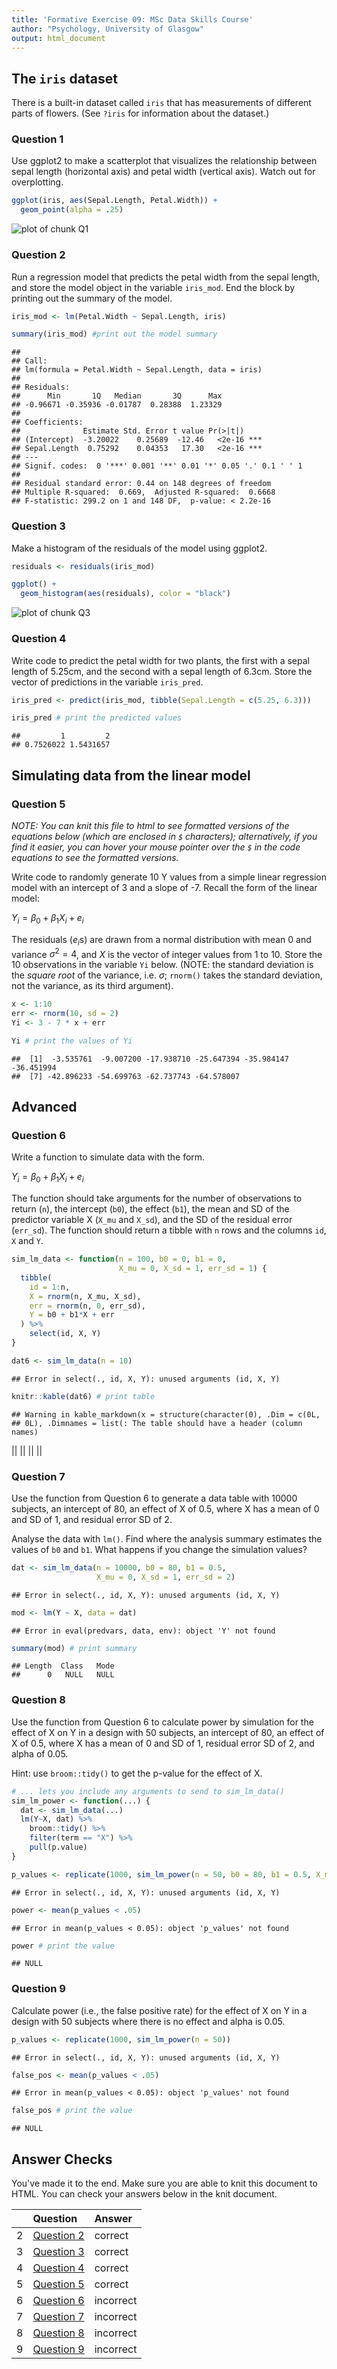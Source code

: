 ```yaml
---
title: 'Formative Exercise 09: MSc Data Skills Course'
author: "Psychology, University of Glasgow"
output: html_document
---
```




## The `iris` dataset

There is a built-in dataset called `iris` that has measurements of different parts of flowers. (See `?iris` for information about the dataset.)


### Question 1

Use ggplot2 to make a scatterplot that visualizes the relationship between sepal length (horizontal axis) and petal width (vertical axis). Watch out for overplotting.


```r
ggplot(iris, aes(Sepal.Length, Petal.Width)) +
  geom_point(alpha = .25)
```

![plot of chunk Q1](figure/Q1-1.png)


### Question 2

Run a regression model that predicts the petal width from the sepal length, and store the model object in the variable `iris_mod`.  End the block by printing out the summary of the model.


```r
iris_mod <- lm(Petal.Width ~ Sepal.Length, iris)

summary(iris_mod) #print out the model summary
```

```
## 
## Call:
## lm(formula = Petal.Width ~ Sepal.Length, data = iris)
## 
## Residuals:
##      Min       1Q   Median       3Q      Max 
## -0.96671 -0.35936 -0.01787  0.28388  1.23329 
## 
## Coefficients:
##              Estimate Std. Error t value Pr(>|t|)    
## (Intercept)  -3.20022    0.25689  -12.46   <2e-16 ***
## Sepal.Length  0.75292    0.04353   17.30   <2e-16 ***
## ---
## Signif. codes:  0 '***' 0.001 '**' 0.01 '*' 0.05 '.' 0.1 ' ' 1
## 
## Residual standard error: 0.44 on 148 degrees of freedom
## Multiple R-squared:  0.669,	Adjusted R-squared:  0.6668 
## F-statistic: 299.2 on 1 and 148 DF,  p-value: < 2.2e-16
```


### Question 3

Make a histogram of the residuals of the model using ggplot2.


```r
residuals <- residuals(iris_mod)

ggplot() +
  geom_histogram(aes(residuals), color = "black")
```

![plot of chunk Q3](figure/Q3-1.png)


### Question 4

Write code to predict the petal width for two plants, the first with a sepal length of 5.25cm, and the second with a sepal length of 6.3cm.  Store the vector of predictions in the variable `iris_pred`.


```r
iris_pred <- predict(iris_mod, tibble(Sepal.Length = c(5.25, 6.3)))

iris_pred # print the predicted values
```

```
##         1         2 
## 0.7526022 1.5431657
```


## Simulating data from the linear model

### Question 5

*NOTE: You can knit this file to html to see formatted versions of the equations below (which are enclosed in `$` characters); alternatively, if you find it easier, you can hover your mouse pointer over the `$` in the code equations to see the formatted versions.* 

Write code to randomly generate 10 Y values from a simple linear regression model with an intercept of 3 and a slope of -7.  Recall the form of the linear model:

$Y_i = \beta_0 + \beta_1 X_i + e_i$

The residuals ($e_i$s) are drawn from a normal distribution with mean 0 and variance $\sigma^2 = 4$, and $X$ is the vector of integer values from 1 to 10. Store the 10 observations in the variable `Yi` below. (NOTE: the standard deviation is the *square root* of the variance, i.e. $\sigma$; `rnorm()` takes the standard deviation, not the variance, as its third argument).


```r
x <- 1:10
err <- rnorm(10, sd = 2)
Yi <- 3 - 7 * x + err

Yi # print the values of Yi
```

```
##  [1]  -3.535761  -9.007200 -17.938710 -25.647394 -35.984147 -36.451994
##  [7] -42.896233 -54.699763 -62.737743 -64.578007
```

## Advanced

### Question 6

Write a function to simulate data with the form.

$Y_i = \beta_0 + \beta_1 X_i + e_i$

The function should take arguments for the number of observations to return (`n`), the intercept (`b0`), the effect (`b1`), the mean and SD of the predictor variable X (`X_mu` and `X_sd`), and the SD of the residual error (`err_sd`). The function should return a tibble with `n` rows and the columns `id`, `X` and `Y`.


```r
sim_lm_data <- function(n = 100, b0 = 0, b1 = 0, 
                        X_mu = 0, X_sd = 1, err_sd = 1) {
  tibble(
    id = 1:n,
    X = rnorm(n, X_mu, X_sd),
    err = rnorm(n, 0, err_sd),
    Y = b0 + b1*X + err
  ) %>%
    select(id, X, Y)
}

dat6 <- sim_lm_data(n = 10) 
```

```
## Error in select(., id, X, Y): unused arguments (id, X, Y)
```

```r
knitr::kable(dat6) # print table
```

```
## Warning in kable_markdown(x = structure(character(0), .Dim = c(0L,
## 0L), .Dimnames = list(: The table should have a header (column names)
```



||
||
||
||

### Question 7

Use the function from Question 6 to generate a data table with 10000 subjects, an intercept of 80, an effect of X of 0.5, where X has a mean of 0 and SD of 1, and residual error SD of 2.

Analyse the data with `lm()`. Find where the analysis summary estimates the values of `b0` and `b1`. What happens if you change the simulation values?


```r
dat <- sim_lm_data(n = 10000, b0 = 80, b1 = 0.5, 
                   X_mu = 0, X_sd = 1, err_sd = 2)
```

```
## Error in select(., id, X, Y): unused arguments (id, X, Y)
```

```r
mod <- lm(Y ~ X, data = dat)
```

```
## Error in eval(predvars, data, env): object 'Y' not found
```

```r
summary(mod) # print summary
```

```
## Length  Class   Mode 
##      0   NULL   NULL
```


### Question 8

Use the function from Question 6 to calculate power by simulation for the effect of X on Y in a design with 50 subjects, an intercept of 80, an effect of X of 0.5, where X has a mean of 0 and SD of 1, residual error SD of 2, and alpha of 0.05.

Hint: use `broom::tidy()` to get the p-value for the effect of X.


```r
# ... lets you include any arguments to send to sim_lm_data()
sim_lm_power <- function(...) {
  dat <- sim_lm_data(...)
  lm(Y~X, dat) %>% 
    broom::tidy() %>%
    filter(term == "X") %>%
    pull(p.value)
}

p_values <- replicate(1000, sim_lm_power(n = 50, b0 = 80, b1 = 0.5, X_mu = 0, X_sd = 1, err_sd = 2))
```

```
## Error in select(., id, X, Y): unused arguments (id, X, Y)
```

```r
power <- mean(p_values < .05)
```

```
## Error in mean(p_values < 0.05): object 'p_values' not found
```

```r
power # print the value
```

```
## NULL
```

### Question 9

Calculate power (i.e., the false positive rate) for the effect of X on Y in a design with 50 subjects where there is no effect and alpha is 0.05.


```r
p_values <- replicate(1000, sim_lm_power(n = 50))
```

```
## Error in select(., id, X, Y): unused arguments (id, X, Y)
```

```r
false_pos <- mean(p_values < .05)
```

```
## Error in mean(p_values < 0.05): object 'p_values' not found
```

```r
false_pos # print the value
```

```
## NULL
```



## Answer Checks

You've made it to the end. Make sure you are able to knit this document to HTML. You can check your answers below in the knit document.


|   |Question                             |Answer    |
|:--|:------------------------------------|:---------|
|2  |<a href='#question-2'>Question 2</a> |correct   |
|3  |<a href='#question-3'>Question 3</a> |correct   |
|4  |<a href='#question-4'>Question 4</a> |correct   |
|5  |<a href='#question-5'>Question 5</a> |correct   |
|6  |<a href='#question-6'>Question 6</a> |incorrect |
|7  |<a href='#question-7'>Question 7</a> |incorrect |
|8  |<a href='#question-8'>Question 8</a> |incorrect |
|9  |<a href='#question-9'>Question 9</a> |incorrect |
